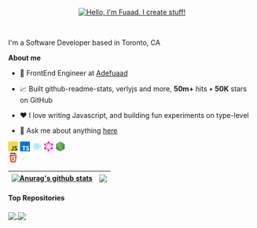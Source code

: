 <p align="center"><a href="https://anuraghazra.github.io"><img width="80%" alt="Hello, I'm Fuaad. I create stuff!" src="./assets/gh-readme-header.png" /></a></p>

<br />

I'm a Software Developer based in Toronto, CA

**About me**

- 💼 FrontEnd Engineer at [Adefuaad](http://adefuaad.tech/)

- 📈 Built github-readme-stats, verlyjs and more, **50m+** hits • **50K** stars on GitHub

- ❤️ I love writing Javascript, and building fun experiments on type-level

- 💬 Ask me about anything [here](https://github.com/adefuaad/adefuaad/issues)

<code><img height="20" alt="javascript" src="https://raw.githubusercontent.com/github/explore/80688e429a7d4ef2fca1e82350fe8e3517d3494d/topics/javascript/javascript.png"></code>
<code><img height="20" alt="typescript" src="https://raw.githubusercontent.com/github/explore/80688e429a7d4ef2fca1e82350fe8e3517d3494d/topics/typescript/typescript.png"></code>
<code><img height="20" alt="react" src="https://raw.githubusercontent.com/github/explore/80688e429a7d4ef2fca1e82350fe8e3517d3494d/topics/react/react.png"></code>
<code><img height="20" alt="graphql" src="https://raw.githubusercontent.com/github/explore/5c058a388828bb5fde0bcafd4bc867b5bb3f26f3/topics/graphql/graphql.png"></code>
<code><img height="20" alt="nodejs" src="https://raw.githubusercontent.com/github/explore/80688e429a7d4ef2fca1e82350fe8e3517d3494d/topics/nodejs/nodejs.png"></code>    
<code><img height="20" alt="html" src="https://raw.githubusercontent.com/github/explore/80688e429a7d4ef2fca1e82350fe8e3517d3494d/topics/html/html.png"></code>    



| <a href="https://github.com/adefuaad/github-readme-stats"><img align="center" src="https://github-readme-stats.vercel.app/api?username=adefuaad&show_icons=true&include_all_commits=true&theme=buefy&hide_border=true" alt="Anurag's github stats" /></a> | <a href="https://github.com/adefuaad/github-readme-stats"><img align="center" src="https://github-readme-stats.vercel.app/api/top-langs/?username=adefuaad&layout=compact&theme=buefy&hide_border=true" /></a> |
| ------------- | ------------- |

#### Top Repositories


<a href="https://github.com/adefuaad/github-readme-stats">
  <img align="center" src="https://github-readme-stats.vercel.app/api/pin/?username=adefuaad&repo=github-readme-stats&theme=buefy" />
</a>
<a href="https://github.com/adefuaad/adefuaad">
  <img align="center" src="https://github-readme-stats.vercel.app/api/pin/?username=adefuaad&repo=anuraghazra.github.io&theme=buefy" />
</a>

<br />
<br />
